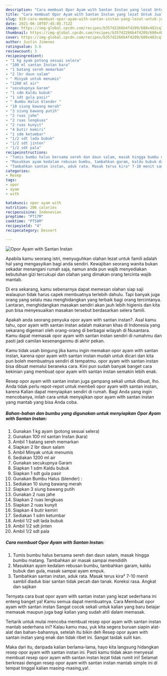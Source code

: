 ```yaml
---
description: "Cara membuat Opor Ayam with Santan Instan yang lezat Untuk Jualan"
title: "Cara membuat Opor Ayam with Santan Instan yang lezat Untuk Jualan"
slug: 919-cara-membuat-opor-ayam-with-santan-instan-yang-lezat-untuk-jualan
date: 2021-06-10T07:45:05.712Z
image: https://img-global.cpcdn.com/recipes/b357d2266b4f4209/680x482cq70/opor-ayam-with-santan-instan-foto-resep-utama.jpg
thumbnail: https://img-global.cpcdn.com/recipes/b357d2266b4f4209/680x482cq70/opor-ayam-with-santan-instan-foto-resep-utama.jpg
cover: https://img-global.cpcdn.com/recipes/b357d2266b4f4209/680x482cq70/opor-ayam-with-santan-instan-foto-resep-utama.jpg
author: Justin Jimenez
ratingvalue: 3.6
reviewcount: 3
recipeingredient:
- "1 kg ayam potong sesuai selera"
- "100 ml santan Instan kara"
- "1 batang sereh memarkan"
- "2 lbr daun salam"
- " Minyak untuk menumis"
- "1200 ml air"
- "secukupnya Garam"
- "1 sdm Kaldu bubuk"
- "1 sdt gula pasir"
- " Bumbu Halus blender "
- "10 siung bawang merah"
- "3 siung bawang putih"
- "2 ruas jahe"
- "2 ruas lengkuas"
- "2 ruas kunyit"
- "4 butir kemiri"
- "1 sdm ketumbar"
- "1/2 sdt lada bubuk"
- "1/2 sdt jinten"
- "1/2 sdt pala"
recipeinstructions:
- "Tumis bumbu halus bersama sereh dan daun salam, masak hingga bumbu matang. Tambahkan air masak sampai mendidih"
- "Masukkan ayam kedalam rebusan bumbu, tambahkan garam, kaldu bubuk dan gula, masak sampai ayam empuk."
- "Tambahkan santan instan, aduk rata. Masak terus kira² 7-10 menit sambil diaduk biar santan tidak pecah dan tanak. Koreksi rasa. Angkat dan sajikan"
categories:
- Resep
tags:
- opor
- ayam
- with

katakunci: opor ayam with 
nutrition: 206 calories
recipecuisine: Indonesian
preptime: "PT17M"
cooktime: "PT58M"
recipeyield: "4"
recipecategory: Dessert

---
```



![Opor Ayam with Santan Instan](https://img-global.cpcdn.com/recipes/b357d2266b4f4209/680x482cq70/opor-ayam-with-santan-instan-foto-resep-utama.jpg)

Apabila kamu seorang istri, menyuguhkan olahan lezat untuk famili adalah hal yang mengasyikan bagi anda sendiri. Kewajiban seorang  wanita bukan sekadar menangani rumah saja, namun anda pun wajib menyediakan kebutuhan gizi tercukupi dan olahan yang dimakan orang tercinta wajib mantab.

Di era  sekarang, kamu sebenarnya dapat memesan olahan siap saji walaupun tidak harus capek membuatnya terlebih dahulu. Tapi banyak juga orang yang selalu mau menghidangkan yang terbaik bagi orang tercintanya. Lantaran, menghidangkan masakan sendiri akan jauh lebih higienis dan kita pun bisa menyesuaikan masakan tersebut berdasarkan selera famili. 



Apakah anda seorang penyuka opor ayam with santan instan?. Asal kamu tahu, opor ayam with santan instan adalah makanan khas di Indonesia yang sekarang digemari oleh orang-orang di berbagai wilayah di Nusantara. Kamu dapat memasak opor ayam with santan instan sendiri di rumahmu dan pasti jadi camilan kesenanganmu di akhir pekan.

Kamu tidak usah bingung jika kamu ingin memakan opor ayam with santan instan, karena opor ayam with santan instan mudah untuk dicari dan kita pun boleh membuatnya sendiri di tempatmu. opor ayam with santan instan bisa dibuat memalui beraneka cara. Kini pun sudah banyak banget cara kekinian yang membuat opor ayam with santan instan semakin lebih enak.

Resep opor ayam with santan instan juga gampang sekali untuk dibuat, lho. Anda tidak perlu repot-repot untuk membeli opor ayam with santan instan, karena Kalian dapat menyiapkan sendiri di rumah. Bagi Anda yang ingin mencobanya, inilah cara untuk menyajikan opor ayam with santan instan yang mantab yang bisa Anda coba.

<!--inarticleads1-->

##### Bahan-bahan dan bumbu yang digunakan untuk menyiapkan Opor Ayam with Santan Instan:

1. Gunakan 1 kg ayam (potong sesuai selera)
1. Gunakan 100 ml santan Instan (kara)
1. Ambil 1 batang sereh memarkan
1. Siapkan 2 lbr daun salam
1. Ambil  Minyak untuk menumis
1. Sediakan 1200 ml air
1. Gunakan secukupnya Garam
1. Siapkan 1 sdm Kaldu bubuk
1. Siapkan 1 sdt gula pasir
1. Gunakan  Bumbu Halus (blender) :
1. Sediakan 10 siung bawang merah
1. Siapkan 3 siung bawang putih
1. Gunakan 2 ruas jahe
1. Siapkan 2 ruas lengkuas
1. Siapkan 2 ruas kunyit
1. Siapkan 4 butir kemiri
1. Sediakan 1 sdm ketumbar
1. Ambil 1/2 sdt lada bubuk
1. Ambil 1/2 sdt jinten
1. Ambil 1/2 sdt pala




<!--inarticleads2-->

##### Cara membuat Opor Ayam with Santan Instan:

1. Tumis bumbu halus bersama sereh dan daun salam, masak hingga bumbu matang. Tambahkan air masak sampai mendidih
1. Masukkan ayam kedalam rebusan bumbu, tambahkan garam, kaldu bubuk dan gula, masak sampai ayam empuk.
1. Tambahkan santan instan, aduk rata. Masak terus kira² 7-10 menit sambil diaduk biar santan tidak pecah dan tanak. Koreksi rasa. Angkat dan sajikan




Ternyata cara buat opor ayam with santan instan yang lezat sederhana ini enteng banget ya! Kamu semua dapat membuatnya. Cara Membuat opor ayam with santan instan Sangat cocok sekali untuk kalian yang baru belajar memasak maupun juga bagi kalian yang sudah ahli dalam memasak.

Tertarik untuk mulai mencoba membuat resep opor ayam with santan instan mantab sederhana ini? Kalau kamu mau, yuk kita segera buruan siapin alat-alat dan bahan-bahannya, setelah itu bikin deh Resep opor ayam with santan instan yang enak dan tidak ribet ini. Sangat taidak sulit kan. 

Maka dari itu, daripada kalian berlama-lama, hayo kita langsung hidangkan resep opor ayam with santan instan ini. Pasti kamu tiidak akan menyesal membuat resep opor ayam with santan instan lezat tidak rumit ini! Selamat berkreasi dengan resep opor ayam with santan instan mantab simple ini di tempat tinggal kalian masing-masing,ya!.

